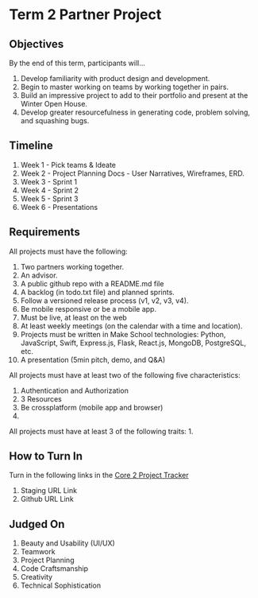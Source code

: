 # Term 2 Partner Project

## Objectives

By the end of this term, participants will... 

1. Develop familiarity with product design and development.
1. Begin to master working on teams by working together in pairs.
1. Build an impressive project to add to their portfolio and present at the Winter Open House.
1. Develop greater resourcefulness in generating code, problem solving, and squashing bugs.

## Timeline

1. Week 1 - Pick teams & Ideate
1. Week 2 - Project Planning Docs - User Narratives, Wireframes, ERD.
1. Week 3 - Sprint 1
1. Week 4 - Sprint 2
1. Week 5 - Sprint 3
1. Week 6 - Presentations

## Requirements

All projects must have the following:

1. Two partners working together.
1. An advisor.
1. A public github repo with a README.md file
1. A backlog (in todo.txt file) and planned sprints.
1. Follow a versioned release process (v1, v2, v3, v4).
1. Be mobile responsive or be a mobile app.
1. Must be live, at least on the web
1. At least weekly meetings (on the calendar with a time and location).
1. Projects must be written in Make School technologies: Python, JavaScript, Swift, Express.js, Flask, React.js, MongoDB, PostgreSQL, etc.
1. A presentation (5min pitch, demo, and Q&A)

All projects must have at least two of the following five characteristics:

1. Authentication and Authorization
1. 3 Resources
1. Be crossplatform (mobile app and browser)
1. 

All projects must have at least 3 of the following traits:
1. 

## How to Turn In

Turn in the following links in the [Core 2 Project Tracker](https://docs.google.com/spreadsheets/d/1FgcCswGm4dmn7jIwYNARBCFt7MdGEr_lfuTLzHFR-DA/edit?usp=sharing)

1. Staging URL Link
1. Github URL Link

## Judged On

1. Beauty and Usability (UI/UX)
1. Teamwork
1. Project Planning
1. Code Craftsmanship
1. Creativity
1. Technical Sophistication
